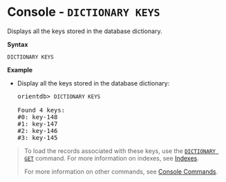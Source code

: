 
# Console - `DICTIONARY KEYS`

Displays all the keys stored in the database dictionary.

**Syntax**

```
DICTIONARY KEYS
```

**Example**

- Display all the keys stored in the database dictionary:

  <pre>
  orientdb> <code class='lang-sql userinput'>DICTIONARY KEYS</code>

  Found 4 keys:
  #0: key-148
  #1: key-147
  #2: key-146
  #3: key-145
  </pre>

>To load the records associated with these keys, use the [`DICTIONARY GET`](Console-Command-Dictionary-Get.md) command.  For more information on indexes, see [Indexes](../indexing/Indexes.md).
>
>For more information on other commands, see [Console Commands](Console-Commands.md).
